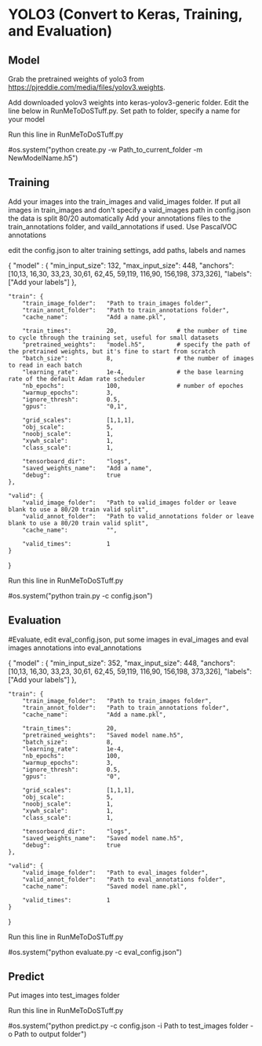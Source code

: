 # YOLO3 (Convert to Keras, Training, and Evaluation)

## Model

Grab the pretrained weights of yolo3 from https://pjreddie.com/media/files/yolov3.weights.

Add downloaded yolov3 weights into keras-yolov3-generic folder. Edit the line below in RunMeToDoSTuff.py. Set path to folder, specify a name for your model

Run this line in RunMeToDoSTuff.py

#os.system("python create.py -w Path_to_current_folder -m NewModelName.h5")

## Training

Add your images into the train_images and valid_images folder. If put all images in train_images and don't specify a vaid_images path in config.json the data is split 80/20 automatically
Add your annotations files to the train_annotations folder, and vaild_annotations if used. Use PascalVOC annotations

edit the config.json to alter training settings, add paths, labels and names

{
    "model" : {
        "min_input_size":       132,
        "max_input_size":       448,
        "anchors":              [10,13,  16,30,  33,23,  30,61,  62,45,  59,119,  116,90,  156,198,  373,326],
        "labels":               ["Add your labels"]
    },

    "train": {
        "train_image_folder":   "Path to train_images folder",
        "train_annot_folder":   "Path to train_annotations folder",
        "cache_name":           "Add a name.pkl",

        "train_times":          20,                 # the number of time to cycle through the training set, useful for small datasets
        "pretrained_weights":   "model.h5",         # specify the path of the pretrained weights, but it's fine to start from scratch
        "batch_size":           8,                  # the number of images to read in each batch
        "learning_rate":        1e-4,               # the base learning rate of the default Adam rate scheduler
        "nb_epochs":            100,                # number of epoches
        "warmup_epochs":        3,
        "ignore_thresh":        0.5,
        "gpus":                 "0,1",

        "grid_scales":          [1,1,1],
        "obj_scale":            5,
        "noobj_scale":          1,
        "xywh_scale":           1,
        "class_scale":          1,

        "tensorboard_dir":      "logs",
        "saved_weights_name":   "Add a name",
        "debug":                true
    },

    "valid": {
        "valid_image_folder":   "Path to valid_images folder or leave blank to use a 80/20 train valid split",
        "valid_annot_folder":   "Path to valid_annotations folder or leave blank to use a 80/20 train valid split",
        "cache_name":           "",

        "valid_times":          1
    }
}

Run this line in RunMeToDoSTuff.py

#os.system("python train.py -c config.json")

## Evaluation

#Evaluate, edit eval_config.json, put some images in eval_images and eval images annotations into eval_annotations

{
    "model" : {
        "min_input_size":       352,
        "max_input_size":       448,
        "anchors":              [10,13,  16,30,  33,23,  30,61,  62,45,  59,119,  116,90,  156,198,  373,326],
        "labels":               ["Add your labels"]
    },

    "train": {
        "train_image_folder":   "Path to train_images folder",
        "train_annot_folder":   "Path to train_annotations folder",
        "cache_name":           "Add a name.pkl",

        "train_times":          20,
        "pretrained_weights":   "Saved model name.h5",
        "batch_size":           8,
        "learning_rate":        1e-4,
        "nb_epochs":            100,
        "warmup_epochs":        3,
        "ignore_thresh":        0.5,
        "gpus":                 "0",

        "grid_scales":          [1,1,1],
        "obj_scale":            5,
        "noobj_scale":          1,
        "xywh_scale":           1,
        "class_scale":          1,

        "tensorboard_dir":      "logs",
        "saved_weights_name":   "Saved model name.h5",
        "debug":                true
    },

    "valid": {
        "valid_image_folder":   "Path to eval_images folder",
        "valid_annot_folder":   "Path to eval_annotations folder",
        "cache_name":           "Saved model name.pkl",

        "valid_times":          1
    }
}

Run this line in RunMeToDoSTuff.py

#os.system("python evaluate.py -c eval_config.json")

## Predict

Put images into test_images folder

Run this line in RunMeToDoSTuff.py

#os.system("python predict.py -c config.json -i Path to test_images folder -o Path to output folder")


